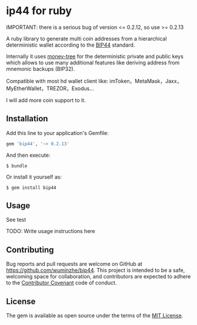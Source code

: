 # ip44 for ruby

IMPORTANT: there is a serious bug of version <= 0.2.12, so use >= 0.2.13

A ruby library to generate multi coin addresses from a hierarchical deterministic wallet according to the [BIP44](https://github.com/bitcoin/bips/blob/master/bip-0044.mediawiki) standard.

Internally it uses [money-tree](https://github.com/GemHQ/money-tree) for the deterministic private and public keys which allows to use many additional features like deriving address from mnemonic backups (BIP32).

Compatible with most hd wallet client like: imToken，MetaMask，Jaxx，MyEtherWallet，TREZOR，Exodus...

I will add more coin support to it.

## Installation

Add this line to your application's Gemfile:

```ruby
gem 'bip44', '~> 0.2.13'
```

And then execute:

    $ bundle

Or install it yourself as:

    $ gem install bip44

## Usage

See test

TODO: Write usage instructions here

## Contributing

Bug reports and pull requests are welcome on GitHub at https://github.com/wuminzhe/bip44. This project is intended to be a safe, welcoming space for collaboration, and contributors are expected to adhere to the [Contributor Covenant](http://contributor-covenant.org) code of conduct.

## License

The gem is available as open source under the terms of the [MIT License](http://opensource.org/licenses/MIT).

